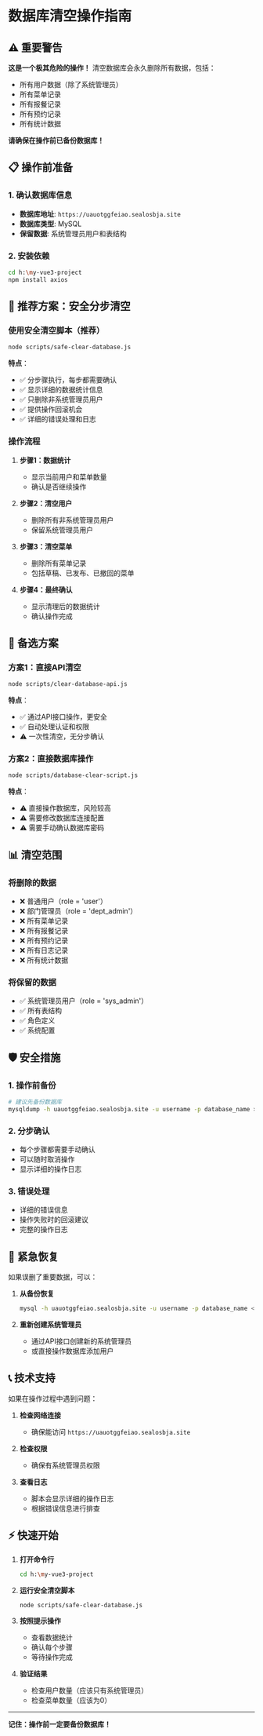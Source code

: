 # 数据库清空操作指南

## ⚠️ 重要警告

**这是一个极其危险的操作！** 清空数据库会永久删除所有数据，包括：
- 所有用户数据（除了系统管理员）
- 所有菜单记录
- 所有报餐记录
- 所有预约记录
- 所有统计数据

**请确保在操作前已备份数据库！**

## 📋 操作前准备

### 1. 确认数据库信息
- **数据库地址**: `https://uauotggfeiao.sealosbja.site`
- **数据库类型**: MySQL
- **保留数据**: 系统管理员用户和表结构

### 2. 安装依赖
```bash
cd h:\my-vue3-project
npm install axios
```

## 🚀 推荐方案：安全分步清空

### 使用安全清空脚本（推荐）

```bash
node scripts/safe-clear-database.js
```

**特点**：
- ✅ 分步骤执行，每步都需要确认
- ✅ 显示详细的数据统计信息
- ✅ 只删除非系统管理员用户
- ✅ 提供操作回滚机会
- ✅ 详细的错误处理和日志

### 操作流程

1. **步骤1：数据统计**
   - 显示当前用户和菜单数量
   - 确认是否继续操作

2. **步骤2：清空用户**
   - 删除所有非系统管理员用户
   - 保留系统管理员用户

3. **步骤3：清空菜单**
   - 删除所有菜单记录
   - 包括草稿、已发布、已撤回的菜单

4. **步骤4：最终确认**
   - 显示清理后的数据统计
   - 确认操作完成

## 🔧 备选方案

### 方案1：直接API清空

```bash
node scripts/clear-database-api.js
```

**特点**：
- ✅ 通过API接口操作，更安全
- ✅ 自动处理认证和权限
- ⚠️ 一次性清空，无分步确认

### 方案2：直接数据库操作

```bash
node scripts/database-clear-script.js
```

**特点**：
- ⚠️ 直接操作数据库，风险较高
- ⚠️ 需要修改数据库连接配置
- ⚠️ 需要手动确认数据库密码

## 📊 清空范围

### 将删除的数据
- ❌ 普通用户（role = 'user'）
- ❌ 部门管理员（role = 'dept_admin'）
- ❌ 所有菜单记录
- ❌ 所有报餐记录
- ❌ 所有预约记录
- ❌ 所有日志记录
- ❌ 所有统计数据

### 将保留的数据
- ✅ 系统管理员用户（role = 'sys_admin'）
- ✅ 所有表结构
- ✅ 角色定义
- ✅ 系统配置

## 🛡️ 安全措施

### 1. 操作前备份
```bash
# 建议先备份数据库
mysqldump -h uauotggfeiao.sealosbja.site -u username -p database_name > backup.sql
```

### 2. 分步确认
- 每个步骤都需要手动确认
- 可以随时取消操作
- 显示详细的操作日志

### 3. 错误处理
- 详细的错误信息
- 操作失败时的回滚建议
- 完整的操作日志

## 🚨 紧急恢复

如果误删了重要数据，可以：

1. **从备份恢复**
   ```bash
   mysql -h uauotggfeiao.sealosbja.site -u username -p database_name < backup.sql
   ```

2. **重新创建系统管理员**
   - 通过API接口创建新的系统管理员
   - 或直接操作数据库添加用户

## 📞 技术支持

如果在操作过程中遇到问题：

1. **检查网络连接**
   - 确保能访问 `https://uauotggfeiao.sealosbja.site`

2. **检查权限**
   - 确保有系统管理员权限

3. **查看日志**
   - 脚本会显示详细的操作日志
   - 根据错误信息进行排查

## ⚡ 快速开始

1. **打开命令行**
   ```bash
   cd h:\my-vue3-project
   ```

2. **运行安全清空脚本**
   ```bash
   node scripts/safe-clear-database.js
   ```

3. **按照提示操作**
   - 查看数据统计
   - 确认每个步骤
   - 等待操作完成

4. **验证结果**
   - 检查用户数量（应该只有系统管理员）
   - 检查菜单数量（应该为0）

---

**记住：操作前一定要备份数据库！**
